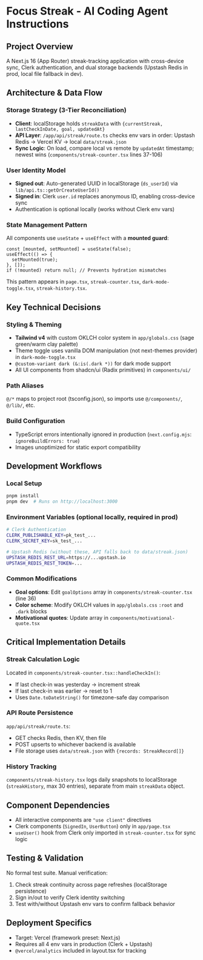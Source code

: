 # Focus Streak - AI Coding Agent Instructions

## Project Overview

A Next.js 16 (App Router) streak-tracking application with cross-device sync, Clerk authentication, and dual storage backends (Upstash Redis in prod, local file fallback in dev).

## Architecture & Data Flow

### Storage Strategy (3-Tier Reconciliation)

- **Client**: localStorage holds `streakData` with `{currentStreak, lastCheckInDate, goal, updatedAt}`
- **API Layer**: `/app/api/streak/route.ts` checks env vars in order: Upstash Redis → Vercel KV → local `data/streak.json`
- **Sync Logic**: On load, compare local vs remote by `updatedAt` timestamp; newest wins (`components/streak-counter.tsx` lines 37-106)

### User Identity Model

- **Signed out**: Auto-generated UUID in localStorage (`ds_userId`) via `lib/api.ts::getOrCreateUserId()`
- **Signed in**: Clerk `user.id` replaces anonymous ID, enabling cross-device sync
- Authentication is optional locally (works without Clerk env vars)

### State Management Pattern

All components use `useState` + `useEffect` with a **mounted guard**:

```tsx
const [mounted, setMounted] = useState(false);
useEffect(() => {
  setMounted(true);
}, []);
if (!mounted) return null; // Prevents hydration mismatches
```

This pattern appears in `page.tsx`, `streak-counter.tsx`, `dark-mode-toggle.tsx`, `streak-history.tsx`.

## Key Technical Decisions

### Styling & Theming

- **Tailwind v4** with custom OKLCH color system in `app/globals.css` (sage green/warm clay palette)
- Theme toggle uses vanilla DOM manipulation (not next-themes provider) in `dark-mode-toggle.tsx`
- `@custom-variant dark (&:is(.dark *))` for dark mode support
- All UI components from shadcn/ui (Radix primitives) in `components/ui/`

### Path Aliases

`@/*` maps to project root (tsconfig.json), so imports use `@/components/`, `@/lib/`, etc.

### Build Configuration

- TypeScript errors intentionally ignored in production (`next.config.mjs`: `ignoreBuildErrors: true`)
- Images unoptimized for static export compatibility

## Development Workflows

### Local Setup

```bash
pnpm install
pnpm dev  # Runs on http://localhost:3000
```

### Environment Variables (optional locally, required in prod)

```bash
# Clerk Authentication
CLERK_PUBLISHABLE_KEY=pk_test_...
CLERK_SECRET_KEY=sk_test_...

# Upstash Redis (without these, API falls back to data/streak.json)
UPSTASH_REDIS_REST_URL=https://...upstash.io
UPSTASH_REDIS_REST_TOKEN=...
```

### Common Modifications

- **Goal options**: Edit `goalOptions` array in `components/streak-counter.tsx` (line 36)
- **Color scheme**: Modify OKLCH values in `app/globals.css` `:root` and `.dark` blocks
- **Motivational quotes**: Update array in `components/motivational-quote.tsx`

## Critical Implementation Details

### Streak Calculation Logic

Located in `components/streak-counter.tsx::handleCheckIn()`:

- If last check-in was yesterday → increment streak
- If last check-in was earlier → reset to 1
- Uses `Date.toDateString()` for timezone-safe day comparison

### API Route Persistence

`app/api/streak/route.ts`:

- GET checks Redis, then KV, then file
- POST upserts to whichever backend is available
- File storage uses `data/streak.json` with `{records: StreakRecord[]}`

### History Tracking

`components/streak-history.tsx` logs daily snapshots to localStorage (`streakHistory`, max 30 entries), separate from main `streakData` object.

## Component Dependencies

- All interactive components are `"use client"` directives
- Clerk components (`SignedIn`, `UserButton`) only in `app/page.tsx`
- `useUser()` hook from Clerk only imported in `streak-counter.tsx` for sync logic

## Testing & Validation

No formal test suite. Manual verification:

1. Check streak continuity across page refreshes (localStorage persistence)
2. Sign in/out to verify Clerk identity switching
3. Test with/without Upstash env vars to confirm fallback behavior

## Deployment Specifics

- Target: Vercel (framework preset: Next.js)
- Requires all 4 env vars in production (Clerk + Upstash)
- `@vercel/analytics` included in layout.tsx for tracking
